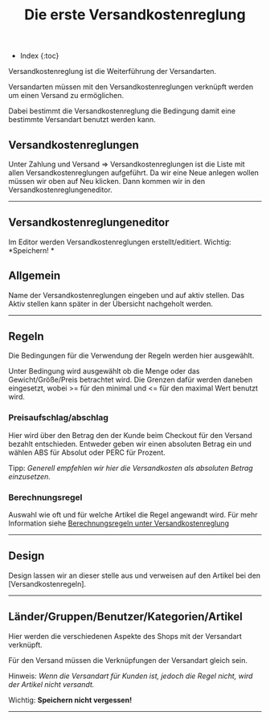 ﻿---
layout: post
title: Die erste Versandkostenreglung
tags: erstbenutzung
---


+ Index
{:toc}


Versandkostenreglung ist die Weiterführung der Versandarten.


Versandarten müssen mit den Versandkostenreglungen verknüpft werden um einen Versand zu ermöglichen.


Dabei bestimmt die Versandkostenreglung die Bedingung damit eine bestimmte Versandart benutzt werden kann.


## Versandkostenreglungen


Unter Zahlung und Versand => Versandkostenreglungen ist die Liste mit allen Versandkostenreglungen aufgeführt.
Da wir eine Neue anlegen wollen müssen wir oben auf Neu klicken.
Dann kommen wir in den Versandkostenreglungeneditor.


---


## Versandkostenreglungeneditor


Im Editor werden Versandkostenreglungen erstellt/editiert.
Wichtig: *Speichern! *
## Allgemein


Name der Versandkostenreglungen eingeben und auf aktiv stellen.
Das Aktiv stellen kann später in der Übersicht nachgeholt werden.


---


## Regeln


Die Bedingungen für die Verwendung der Regeln werden hier ausgewählt.


Unter Bedingung wird ausgewählt ob die Menge oder das Gewicht/Größe/Preis betrachtet wird.
Die Grenzen dafür werden daneben eingesetzt, wobei >= für den minimal und <= für den maximal Wert benutzt wird.


### Preisaufschlag/abschlag


Hier wird über den Betrag den der Kunde beim Checkout für den Versand bezahlt entschieden. Entweder geben wir einen absoluten Betrag ein und wählen ABS für Absolut oder PERC für Prozent.


Tipp: *Generell empfehlen wir hier die Versandkosten als absoluten Betrag einzusetzen.*


### Berechnungsregel


Auswahl wie oft und für welche Artikel die Regel angewandt wird.
Für mehr Information siehe [Berechnungsregeln unter Versandkostenreglung][bere] 


---


## Design


Design lassen wir an dieser stelle aus und verweisen auf den Artikel bei den [Versandkostenregeln].


---


## Länder/Gruppen/Benutzer/Kategorien/Artikel


Hier werden die verschiedenen Aspekte des Shops mit der Versandart verknüpft.


Für den Versand müssen die Verknüpfungen der Versandart gleich sein.


Hinweis: *Wenn die Versandart für Kunden ist, jedoch die Regel nicht, wird der Artikel nicht versandt.*


Wichtig: **Speichern nicht vergessen!**


---


[bere]: /wiki/versand-zahlung/versandkostenreglung#berechnungsregeln